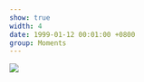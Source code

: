 ```yaml
---
show: true
width: 4
date: 1999-01-12 00:01:00 +0800
group: Moments
---
```

<div>
    <img data-src="{{ 'assets/images/photos/endcam.jpg' | relative_url }}" class="lazy w-100 rounded-xl" src="{{ '/assets/images/empty_300x200.png' | relative_url }}">
</div>

